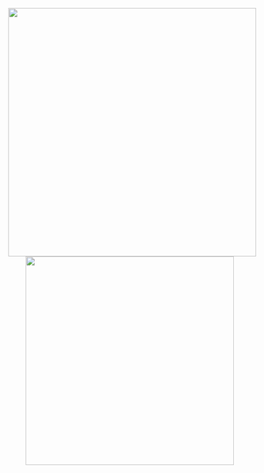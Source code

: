 <p>
  <img src="https://github-readme-stats.vercel.app/api?username=DiegoAvmor&show_icons=true&theme=radical" width="500"/>
  &nbsp;&nbsp;&nbsp;&nbsp;&nbsp;&nbsp;&nbsp;&nbsp;
  <img src="https://github-readme-stats.vercel.app/api/top-langs/?username=DiegoAvmor&layout=compact" width="420"/> 
</p>
